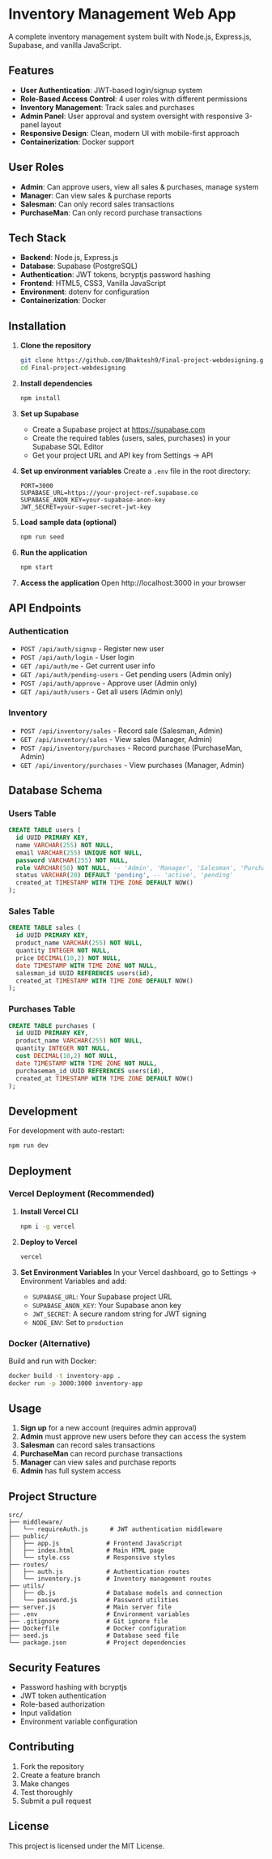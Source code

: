# Inventory Management Web App

A complete inventory management system built with Node.js, Express.js, Supabase, and vanilla JavaScript.

## Features

- **User Authentication**: JWT-based login/signup system
- **Role-Based Access Control**: 4 user roles with different permissions
- **Inventory Management**: Track sales and purchases
- **Admin Panel**: User approval and system oversight with responsive 3-panel layout
- **Responsive Design**: Clean, modern UI with mobile-first approach
- **Containerization**: Docker support

## User Roles

- **Admin**: Can approve users, view all sales & purchases, manage system
- **Manager**: Can view sales & purchase reports  
- **Salesman**: Can only record sales transactions
- **PurchaseMan**: Can only record purchase transactions

## Tech Stack

- **Backend**: Node.js, Express.js
- **Database**: Supabase (PostgreSQL)
- **Authentication**: JWT tokens, bcryptjs password hashing
- **Frontend**: HTML5, CSS3, Vanilla JavaScript
- **Environment**: dotenv for configuration
- **Containerization**: Docker

## Installation

1. **Clone the repository**
   ```bash
   git clone https://github.com/Bhaktesh9/Final-project-webdesigning.git
   cd Final-project-webdesigning
   ```

2. **Install dependencies**
   ```bash
   npm install
   ```

3. **Set up Supabase**
   - Create a Supabase project at https://supabase.com
   - Create the required tables (users, sales, purchases) in your Supabase SQL Editor
   - Get your project URL and API key from Settings → API

4. **Set up environment variables**
   Create a `.env` file in the root directory:
   ```
   PORT=3000
   SUPABASE_URL=https://your-project-ref.supabase.co
   SUPABASE_ANON_KEY=your-supabase-anon-key
   JWT_SECRET=your-super-secret-jwt-key
   ```

5. **Load sample data (optional)**
   ```bash
   npm run seed
   ```

6. **Run the application**
   ```bash
   npm start
   ```

7. **Access the application**
   Open http://localhost:3000 in your browser

## API Endpoints

### Authentication
- `POST /api/auth/signup` - Register new user
- `POST /api/auth/login` - User login
- `GET /api/auth/me` - Get current user info
- `GET /api/auth/pending-users` - Get pending users (Admin only)
- `POST /api/auth/approve` - Approve user (Admin only)
- `GET /api/auth/users` - Get all users (Admin only)

### Inventory
- `POST /api/inventory/sales` - Record sale (Salesman, Admin)
- `GET /api/inventory/sales` - View sales (Manager, Admin)
- `POST /api/inventory/purchases` - Record purchase (PurchaseMan, Admin)
- `GET /api/inventory/purchases` - View purchases (Manager, Admin)

## Database Schema

### Users Table
```sql
CREATE TABLE users (
  id UUID PRIMARY KEY,
  name VARCHAR(255) NOT NULL,
  email VARCHAR(255) UNIQUE NOT NULL,
  password VARCHAR(255) NOT NULL,
  role VARCHAR(50) NOT NULL, -- 'Admin', 'Manager', 'Salesman', 'PurchaseMan'
  status VARCHAR(20) DEFAULT 'pending', -- 'active', 'pending'
  created_at TIMESTAMP WITH TIME ZONE DEFAULT NOW()
);
```

### Sales Table
```sql
CREATE TABLE sales (
  id UUID PRIMARY KEY,
  product_name VARCHAR(255) NOT NULL,
  quantity INTEGER NOT NULL,
  price DECIMAL(10,2) NOT NULL,
  date TIMESTAMP WITH TIME ZONE NOT NULL,
  salesman_id UUID REFERENCES users(id),
  created_at TIMESTAMP WITH TIME ZONE DEFAULT NOW()
);
```

### Purchases Table
```sql
CREATE TABLE purchases (
  id UUID PRIMARY KEY,
  product_name VARCHAR(255) NOT NULL,
  quantity INTEGER NOT NULL,
  cost DECIMAL(10,2) NOT NULL,
  date TIMESTAMP WITH TIME ZONE NOT NULL,
  purchaseman_id UUID REFERENCES users(id),
  created_at TIMESTAMP WITH TIME ZONE DEFAULT NOW()
);
```

## Development

For development with auto-restart:
```bash
npm run dev
```

## Deployment

### Vercel Deployment (Recommended)

1. **Install Vercel CLI**
   ```bash
   npm i -g vercel
   ```

2. **Deploy to Vercel**
   ```bash
   vercel
   ```

3. **Set Environment Variables**
   In your Vercel dashboard, go to Settings → Environment Variables and add:
   - `SUPABASE_URL`: Your Supabase project URL
   - `SUPABASE_ANON_KEY`: Your Supabase anon key
   - `JWT_SECRET`: A secure random string for JWT signing
   - `NODE_ENV`: Set to `production`

### Docker (Alternative)

Build and run with Docker:
```bash
docker build -t inventory-app .
docker run -p 3000:3000 inventory-app
```

## Usage

1. **Sign up** for a new account (requires admin approval)
2. **Admin** must approve new users before they can access the system
3. **Salesman** can record sales transactions
4. **PurchaseMan** can record purchase transactions  
5. **Manager** can view sales and purchase reports
6. **Admin** has full system access

## Project Structure

```
src/
├── middleware/
│   └── requireAuth.js      # JWT authentication middleware
├── public/
│   ├── app.js             # Frontend JavaScript
│   ├── index.html         # Main HTML page
│   └── style.css          # Responsive styles
├── routes/
│   ├── auth.js            # Authentication routes
│   └── inventory.js       # Inventory management routes
├── utils/
│   ├── db.js              # Database models and connection
│   └── password.js        # Password utilities
├── server.js              # Main server file
├── .env                   # Environment variables
├── .gitignore             # Git ignore file
├── Dockerfile             # Docker configuration
├── seed.js                # Database seed file
└── package.json           # Project dependencies
```

## Security Features

- Password hashing with bcryptjs
- JWT token authentication
- Role-based authorization
- Input validation
- Environment variable configuration

## Contributing

1. Fork the repository
2. Create a feature branch
3. Make changes
4. Test thoroughly
5. Submit a pull request

## License

This project is licensed under the MIT License.